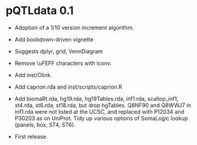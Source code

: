 # pQTLdata 0.1

* Adoption of a 1/10 version increment algorithm.

* Add bookdown-driven vignette
* Suggests dplyr, grid, VennDiagram
* Remove \uFEFF characters with iconv.
* Add inst/Olink.
* Add caprion.rda and inst/scripts/caprion.R
* Add biomaRt.rda, hg19.rda, hg19Tables.rda, inf1.rda, scallop_inf1, st4.rda, st6.rda, st18.rda, but drop hgTables.
  Q8NF90 and Q8WWJ7 in inf1.rda were not listed at the UCSC, and replaced with P12034 and P30203 as on UniProt.
  Tidy up various options of SomaLogic lookup (panels, box, ST4, ST6).
* First release.
